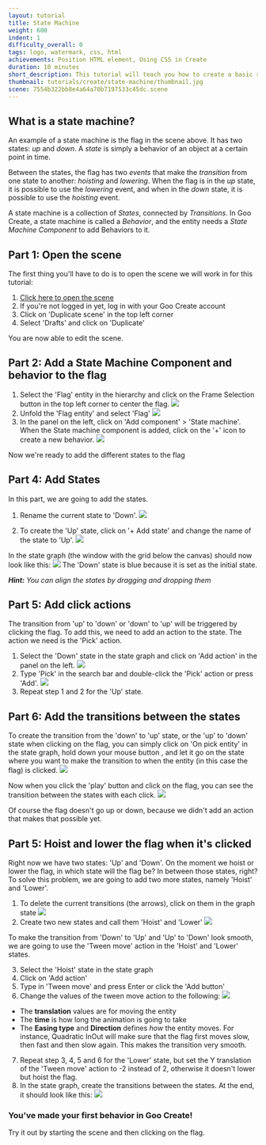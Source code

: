 ```yaml
---
layout: tutorial
title: State Machine
weight: 600
indent: 1
difficulty_overall: 0
tags: logo, watermark, css, html
achievements: Position HTML element, Using CSS in Create
duration: 10 minutes
short_description: This tutorial will teach you how to create a basic state machine by hoisting or lowering a flag when clicking on it.
thumbnail: tutorials/create/state-machine/thumbnail.jpg
scene: 7554b322bb8e4a64a70b7197533c45dc.scene
---
```

## What is a state machine?

An example of a state machine is the flag in the scene above. It has two states: *up* and *down*. A *state* is simply a behavior of an object at a certain point in time.

Between the states, the flag has two *events* that make the *transition* from one state to another: *hoisting* and *lowering*. When the flag is in the *up* state, it is possible to use the *lowering* event, and when in the *down* state, it is possible to use the *hoisting* event.

A state machine is a collection of *States*, connected by *Transitions*. In Goo Create, a state machine is called a *Behavior*, and the entity needs a *State Machine Component* to add Behaviors to it.



## Part 1: Open the scene

The first thing you'll have to do is to open the scene we will work in for this tutorial:

1. <a href="https://create.goocreate.com/edit/ac4d33d665714c0db17ed26e090b0f9b.scene" target="blank">Click here to open the scene</a>
2. If you're not logged in yet, log in with your Goo Create account
2. Click on 'Duplicate scene' in the top left corner
3. Select 'Drafts' and click on 'Duplicate'

You are now able to edit the scene.

## Part 2: Add a State Machine Component and behavior to the flag

1. Select the 'Flag' entity in the hierarchy and click on the Frame Selection button in the top left corner to center the flag.
   ![](frameselection.jpg)
2. Unfold the 'Flag entity' and select 'Flag'
   ![](selectChild.gif)
3. In the panel on the left, click on 'Add component' > 'State machine'. When the State machine component is added, click on the '+' icon to create a new behavior.
   ![](createstatemachinebehavior.gif)

Now we're ready to add the different states to the flag

## Part 4: Add States

In this part, we are going to add the states.

1. Rename the current state to 'Down'.
  ![](renamestate.gif)

2. To create the 'Up' state, click on '+ Add state' and change the name of the state to 'Up'.
  ![](addstate.jpg)

In the state graph (the window with the grid below the canvas) should now look like this:
  ![](stategraph.jpg)
The 'Down' state is blue because it is set as the initial state.

*__Hint:__ You can align the states by dragging and dropping them*

## Part 5: Add click actions

The transition from 'up' to 'down' or 'down' to 'up' will be triggered by clicking the flag. To add this, we need to add an action to the state. The action we need is the 'Pick' action.

1. Select the 'Down' state in the state graph and click on 'Add action' in the panel on the left.
  ![](addaction.jpg)
2. Type 'Pick' in the search bar and double-click the 'Pick' action or press 'Add'.
  ![](addpick.gif)
3. Repeat step 1 and 2 for the 'Up' state.

## Part 6: Add the transitions between the states

To create the transition from the 'down' to 'up' state, or the 'up' to 'down' state when clicking on the flag, you can simply click on 'On pick entity' in the state graph, hold down your mouse button , and let it go on the state where you want to make the transition to when the entity (in this case the flag) is clicked.
  ![](connectstates.gif)

Now when you click the 'play' button and click on the flag, you can see the transition between the states with each click.
  ![](visualtransition.gif)

Of course the flag doesn't go up or down, because we didn't add an action that makes that possible yet.

## Part 5: Hoist and lower the flag when it's clicked

Right now we have two states: 'Up' and 'Down'. On the moment we hoist or lower the flag, in which state will the flag be? In between those states, right?
To solve this problem, we are going to add two more states, namely 'Hoist' and 'Lower'.

1. To delete the current transitions (the arrows), click on them in the graph state
  ![](deletetransitions.gif)
2. Create two new states and call them 'Hoist' and 'Lower'
  ![](fourstates.jpg)

To make the transition from 'Down' to 'Up' and 'Up' to 'Down' look smooth, we are going to use the 'Tween move' action in the 'Hoist' and 'Lower' states.

3. Select the 'Hoist' state in the state graph
4. Click on 'Add action'
5. Type in 'Tween move' and press Enter or click the 'Add button'
6. Change the values of the tween move action to the following:
  ![](hoisttweenvalues.jpg)
  * The __translation__ values are for moving the entity
  * The __time__ is how long the animation is going to take
  * The __Easing type__ and __Direction__ defines *how* the entity moves. For instance, Quadratic InOut will make sure that the flag first moves slow, then fast and then slow again. This makes the transition very smooth.
7. Repeat step 3, 4, 5 and 6 for the 'Lower' state, but set the Y translation of the 'Tween move' action to -2 instead of 2, otherwise it doesn't lower but hoist the flag.
8. In the state graph, create the transitions between the states. At the end, it should look like this:
![](finalstategraph.jpg)

### You've made your first behavior in Goo Create!
Try it out by starting the scene and then clicking on the flag.
